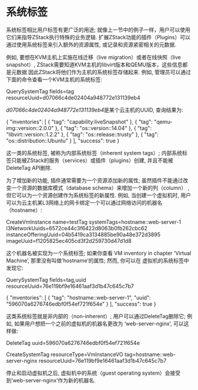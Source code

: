 # 系统标签

系统标签相比用户标签有更广泛的用途; 就像上一节中的例子一样，用户可以使用它们来指导ZStack执行特殊的业务逻辑. 扩展ZStack功能的插件（Plugins）可以通过使用系统标签来引入额外的资源属性, 或记录和资源紧密相关的元数据.

例如, 要想在KVM主机上实施在线迁移（live migration）或者在线快照（live snapshot）, ZStack需要知道KVM主机的libvirt版本和QEMU版本，这些信息都是元数据 因此ZStack将他们作为主机的系统标签存储起来. 例如, 管理员可以通过下面的命令查看一个KVM主机的系统标签:

QuerySystemTag fields=tag resourceUuid=d07066c4de02404a948772e131139eb4

*d07066c4de02404a948772e131139eb4*是某个云主机的UUID, 查询结果为:

{ "inventories": [ { "tag": "capability:liveSnapshot" }, { "tag": "qemu-img::version::2.0.0" }, { "tag": "os::version::14.04" }, { "tag": "libvirt::version::1.2.2" }, { "tag": "os::release::trusty" }, { "tag": "os::distribution::Ubuntu" } ], "success": true }

这一类的系统标签, 被称为内部系统标签（inherent system tags）; 内部系统标签只能被ZStack的服务（services）或插件（plugins）创建, 并且不能被DeleteTag API删除.

为了增加新的功能, 插件通常需要为一个资源添加新的属性; 虽然插件不能通过改变一个资源的数据库模式（database schema）来增加一个新的列（column） , 但它可以为一个资源创建作为系统标签的新属性. 例如, 当创建一个虚拟机时, 用户可以为云主机某L3网络上的网卡绑定一个可以通过网络访问的机器名（hostname）:

CreateVmInstance name=testTag systemTags=hostname::web-server-1 l3NetworkUuids=6572ce44c3f6422d8063b0fb262cbc62 instanceOfferingUuid=04b5419ca3134885be90a48e372d3895 imageUuid=f1205825ec405cd3f2d259730d47d1d8

这个机器名被实现为一个系统标签; 如果你查看 VM inventory in chapter ‘Virtual Machine’, 那里没有叫做’hostname’的属性; 然而, 你可以在 虚拟机的系统标签中发现它:

QuerySystemTag fields=tag,uuid resourceUuid=76e119bf9e16461aaf3d1b47c645c7b7

{ "inventories": [ { "tag": "hostname::web-server-1", "uuid": "596070a6276746edbf0f54ef721f654e" } ], "success": true }

这类系统标签就是非内部的（non-inherent）, 用户可以通过DeleteTag删除它; 例如, 如果用户想把一个之前的虚拟机的机器名更改为 ‘web-server-nginx’, 可以这样做:

DeleteTag uuid=596070a6276746edbf0f54ef721f654e

CreateSystemTag resourceType=VmInstanceVO tag=hostname::web-server-nginx resourceUuid=76e119bf9e16461aaf3d1b47c645c7b7

停止和启动虚拟机之后, 虚拟机中的系统（guest operating system）会接受到’web-server-nginx’作为新的机器名.
